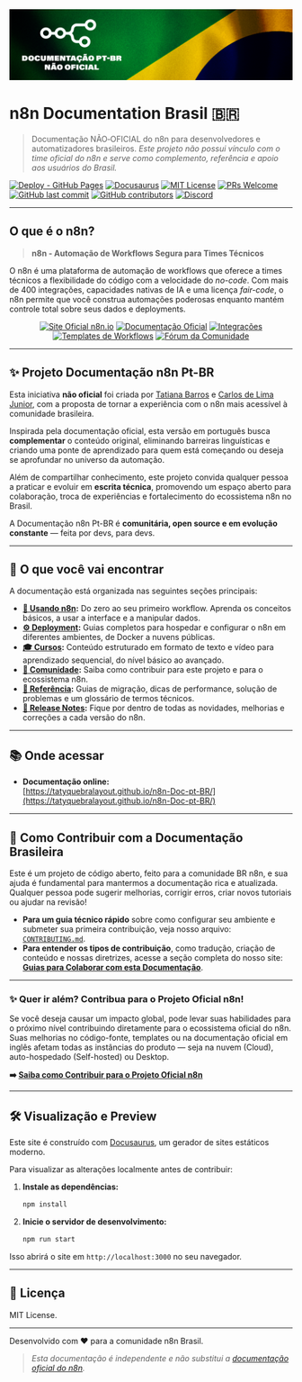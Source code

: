 <div align="center">
  <img src="static/img/banner_n8n_ptbr.png" alt="Banner da Documentação n8n PT-BR">
</div>

# n8n Documentation Brasil 🇧🇷

> Documentação NÃO‑OFICIAL do n8n para desenvolvedores e automatizadores brasileiros.
> _Este projeto não possui vínculo com o time oficial do n8n e serve como complemento, referência e apoio aos usuários do Brasil._

[![Deploy - GitHub Pages](https://img.shields.io/badge/Deploy-GitHub%20Pages-success?logo=github)](https://tatyquebralayout.github.io/n8n-Doc-pt-BR/)
[![Docusaurus](https://img.shields.io/badge/Built%20with-Docusaurus-blue?logo=docusaurus)](https://docusaurus.io/)
[![MIT License](https://img.shields.io/github/license/tatyquebralayout/n8n-Doc-pt-BR)](./LICENSE)
[![PRs Welcome](https://img.shields.io/badge/PRs-welcome-brightgreen.svg)](https://github.com/tatyquebralayout/n8n-Doc-pt-BR/pulls)
[![GitHub last commit](https://img.shields.io/github/last-commit/tatyquebralayout/n8n-Doc-pt-BR)](https://github.com/tatyquebralayout/n8n-Doc-pt-BR/commits/main)
[![GitHub contributors](https://img.shields.io/github/contributors/tatyquebralayout/n8n-Doc-pt-BR)](https://github.com/tatyquebralayout/n8n-Doc-pt-BR/graphs/contributors)
[![Discord](https://img.shields.io/badge/Discord-Comunidade-7289DA?logo=discord)](https://discord.gg/YOUR_INVITE_CODE)

---

## O que é o n8n?

> **n8n - Automação de Workflows Segura para Times Técnicos**

O n8n é uma plataforma de automação de workflows que oferece a times técnicos a flexibilidade do código com a velocidade do *no-code*. Com mais de 400 integrações, capacidades nativas de IA e uma licença *fair-code*, o n8n permite que você construa automações poderosas enquanto mantém controle total sobre seus dados e deployments.

<p align="center">
  <a href="https://n8n.io" target="_blank"><img src="https://img.shields.io/badge/Site_Oficial-n8n.io-blueviolet?style=for-the-badge" alt="Site Oficial n8n.io"></a>
  <a href="https://docs.n8n.io" target="_blank"><img src="https://img.shields.io/badge/Documentação-Oficial-blue?style=for-the-badge" alt="Documentação Oficial"></a>
  <a href="https://n8n.io/integrations" target="_blank"><img src="https://img.shields.io/badge/Integrações-400%2B-green?style=for-the-badge" alt="Integrações"></a>
  <a href="https://n8n.io/templates" target="_blank"><img src="https://img.shields.io/badge/Templates-Workflows-orange?style=for-the-badge" alt="Templates de Workflows"></a>
  <a href="https://community.n8n.io" target="_blank"><img src="https://img.shields.io/badge/Fórum-Comunidade-ff4a73?style=for-the-badge" alt="Fórum da Comunidade"></a>
</p>

---

## ✨ Projeto Documentação n8n Pt-BR

Esta iniciativa **não oficial** foi criada por [Tatiana Barros](https://github.com/tatyquebralayout) e [Carlos de Lima Junior](https://github.com/CJBiohacker), com a proposta de tornar a experiência com o n8n mais acessível à comunidade brasileira.

Inspirada pela documentação oficial, esta versão em português busca **complementar** o conteúdo original, eliminando barreiras linguísticas e criando uma ponte de aprendizado para quem está começando ou deseja se aprofundar no universo da automação.

Além de compartilhar conhecimento, este projeto convida qualquer pessoa a praticar e evoluir em **escrita técnica**, promovendo um espaço aberto para colaboração, troca de experiências e fortalecimento do ecossistema n8n no Brasil.

A Documentação n8n Pt-BR é **comunitária, open source e em evolução constante** — feita por devs, para devs.

---

## 🧭 O que você vai encontrar

A documentação está organizada nas seguintes seções principais:

- **[🚀 Usando n8n](/intro):** Do zero ao seu primeiro workflow. Aprenda os conceitos básicos, a usar a interface e a manipular dados.
- **[⚙️ Deployment](/hosting-n8n/instalacao):** Guias completos para hospedar e configurar o n8n em diferentes ambientes, de Docker a nuvens públicas.
- **[🎓 Cursos](/cursos):** Conteúdo estruturado em formato de texto e vídeo para aprendizado sequencial, do nível básico ao avançado.
- **[🤝 Comunidade](/contribuir):** Saiba como contribuir para este projeto e para o ecossistema n8n.
- **[📖 Referência](/referencia):** Guias de migração, dicas de performance, solução de problemas e um glossário de termos técnicos.
- **[🎉 Release Notes](/release-notes):** Fique por dentro de todas as novidades, melhorias e correções a cada versão do n8n.

---

## 📚 Onde acessar

- **Documentação online:**  
  [https://tatyquebralayout.github.io/n8n-Doc-pt-BR/](https://tatyquebralayout.github.io/n8n-Doc-pt-BR/)

---

## 🤝 Como Contribuir com a Documentação Brasileira

Este é um projeto de código aberto, feito para a comunidade BR n8n, e sua ajuda é fundamental para mantermos a documentação rica e atualizada. Qualquer pessoa pode sugerir melhorias, corrigir erros, criar novos tutoriais ou ajudar na revisão!

- **Para um guia técnico rápido** sobre como configurar seu ambiente e submeter sua primeira contribuição, veja nosso arquivo: [`CONTRIBUTING.md`](./CONTRIBUTING.md).
- **Para entender os tipos de contribuição**, como tradução, criação de conteúdo e nossas diretrizes, acesse a seção completa do nosso site: **[Guias para Colaborar com esta Documentação](/docs/contribuir/esta-documentacao/overview)**.

---

### ✨ Quer ir além? Contribua para o Projeto Oficial n8n!

Se você deseja causar um impacto global, pode levar suas habilidades para o próximo nível contribuindo diretamente para o ecossistema oficial do n8n. Suas melhorias no código-fonte, templates ou na documentação oficial em inglês afetam todas as instâncias do produto — seja na nuvem (Cloud), auto-hospedado (Self-hosted) ou Desktop.

**➡️ [Saiba como Contribuir para o Projeto Oficial n8n](/docs/contribuir/projeto-n8n/overview)**

---

## 🛠️ Visualização e Preview

Este site é construído com [Docusaurus](https://docusaurus.io/), um gerador de sites estáticos moderno.

Para visualizar as alterações localmente antes de contribuir:

1.  **Instale as dependências:**
    ```bash
    npm install
    ```

2.  **Inicie o servidor de desenvolvimento:**
    ```bash
    npm run start
    ```

Isso abrirá o site em `http://localhost:3000` no seu navegador.

---

## 📄 Licença

MIT License.

---

Desenvolvido com ❤️ para a comunidade n8n Brasil.

> _Esta documentação é independente e não substitui a [documentação oficial do n8n](https://docs.n8n.io/)._
